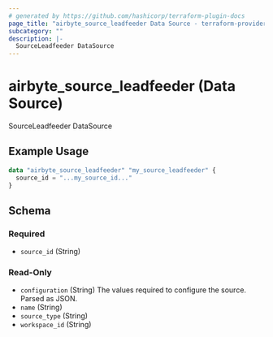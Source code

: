 ```yaml
---
# generated by https://github.com/hashicorp/terraform-plugin-docs
page_title: "airbyte_source_leadfeeder Data Source - terraform-provider-airbyte"
subcategory: ""
description: |-
  SourceLeadfeeder DataSource
---
```


# airbyte_source_leadfeeder (Data Source)

SourceLeadfeeder DataSource

## Example Usage

```terraform
data "airbyte_source_leadfeeder" "my_source_leadfeeder" {
  source_id = "...my_source_id..."
}
```

<!-- schema generated by tfplugindocs -->
## Schema

### Required

- `source_id` (String)

### Read-Only

- `configuration` (String) The values required to configure the source. Parsed as JSON.
- `name` (String)
- `source_type` (String)
- `workspace_id` (String)


